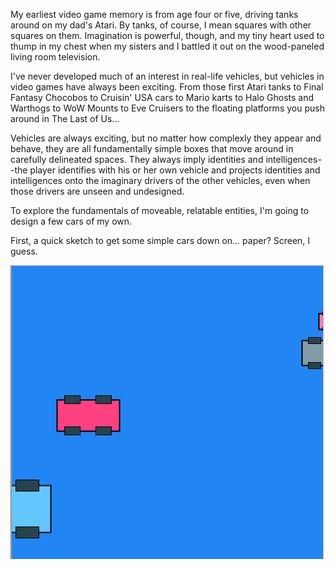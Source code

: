 My earliest video game memory is from age four or five, driving tanks around on my dad's Atari. By tanks, of course, I mean squares with other squares on them. Imagination is powerful, though, and my tiny heart used to thump in my chest when my sisters and I battled it out on the wood-paneled living room television.

I've never developed much of an interest in real-life vehicles, but vehicles in video games have always been exciting. From those first Atari tanks to Final Fantasy Chocobos to Cruisin' USA cars to Mario karts to Halo Ghosts and Warthogs to WoW Mounts to Eve Cruisers to the floating platforms you push around in The Last of Us...

Vehicles are always exciting, but no matter how complexly they appear and behave, they are all fundamentally simple boxes that move around in carefully delineated spaces. They always imply identities and intelligences--the player identifies with his or her own vehicle and projects identities and intelligences onto the imaginary drivers of the other vehicles, even when those drivers are unseen and undesigned.

To explore the fundamentals of moveable, relatable entities, I'm going to design a few cars of my own.

First, a quick sketch to get some simple cars down on... paper? Screen, I guess.

![A few simple cars](Cars.gif)